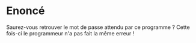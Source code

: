 # Enoncé
Saurez-vous retrouver le mot de passe attendu par ce programme ? Cette fois-ci le programmeur n'a pas fait la même erreur !